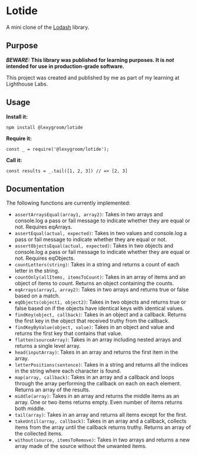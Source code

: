 # Lotide

A mini clone of the [Lodash](https://lodash.com) library.

## Purpose

**_BEWARE:_ This library was published for learning purposes. It is _not_ intended for use in production-grade software.**

This project was created and published by me as part of my learning at Lighthouse Labs. 

## Usage

**Install it:**

`npm install @lexygroom/lotide`

**Require it:**

`const _ = require('@lexygroom/lotide');`

**Call it:**

`const results = _.tail([1, 2, 3]) // => [2, 3]`

## Documentation

The following functions are currently implemented:

* `assertArraysEqual(array1, array2)`: Takes in two arrays and console.log a pass or fail message to indicate whether they are equal or not. Requires eqArrays.
* `assertEqual(actual, expected)`: Takes in two values and console.log a pass or fail message to indicate whether they are equal or not.
* `assertObjectsEqual(actual, expected)`: Takes in two objects and console.log a pass or fail message to indicate whether they are equal or not. Requires eqObjects.
* `countLetters(string)`: Takes in a string and returns a count of each letter in the string.
* `countOnly(allItems, itemsToCount)`: Takes in an array of items and an object of items to count. Returns an object containing the counts.
* `eqArrays(array1, array2)`: Takes in two arrays and returns true or false based on a match.
* `eqObjects(object1, object2)`: Takes in two objects and returns true or false based on if the objects have identical keys with identical values.
* `findKey(object, callback)`: Takes in an object and a callback. Returns the first key in the object that received truthy from the callback.
* `findKeyByValue(object, value)`: Takes in an object and value and returns the first key that contains that value.
* `flatten(sourceArray)`: Takes in an array including nested arrays and returns a single level array.
* `head(inputArray)`: Takes in an array and returns the first item in the array.
* `letterPositions(sentence)`: Takes in a string and returns all the indices in the string where each character is found.
* `map(array, callback)`: Takes in an array and a callback and loops through the array performing the callback on each on each element. Returns an array of the results.
* `middle(array)`: Takes in an array and returns the middle items as an array. One or two items returns empty. Even number of items returns both middle.
* `tail(array)`: Takes in an array and returns all items except for the first.
* `takeUntil(array, callback)`: Takes in an array and a callback, collects items from the array until the callback returns truthy. Returns an array of the collected items.
* `without(source, itemsToRemove)`: Takes in two arrays and returns a new array made of the source without the unwanted items.